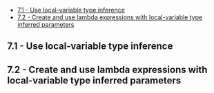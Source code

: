 - [7.1 - Use local-variable type inference](#7-1)
- [7.2 - Create and use lambda expressions with local-variable type inferred parameters](#7-2)

## <a name="7-1"></a>7.1 - Use local-variable type inference
## <a name="7-2"></a>7.2 - Create and use lambda expressions with local-variable type inferred parameters